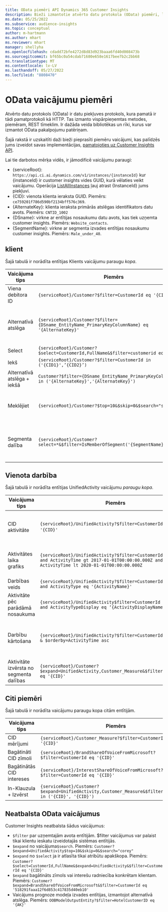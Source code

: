 ```yaml
---
title: OData piemēri API Dynamics 365 Customer Insights
description: Bieži izmantotie atvērto datu protokola (OData) piemēri, lai veiktu vaicājumu Customer Insights API, lai pārskatītu datus.
ms.date: 05/25/2022
ms.subservice: audience-insights
ms.topic: conceptual
author: m-hartmann
ms.author: mhart
ms.reviewer: mhart
manager: shellyha
ms.openlocfilehash: cdadd72bfe4272d8d83d923baaa6fd40d008473b
ms.sourcegitcommit: bf65bc0a54cdab71680e658e1617bee7b2c2bb68
ms.translationtype: MT
ms.contentlocale: lv-LV
ms.lasthandoff: 05/27/2022
ms.locfileid: "8808470"
---
```

# <a name="odata-query-examples"></a>OData vaicājumu piemēri

Atvērto datu protokols (OData) ir datu piekļuves protokols, kura pamatā ir tādi pamatprotokoli kā HTTP. Tas izmanto vispārpieņemtas metodes, piemēram, REST tīmeklim. Ir dažāda veida bibliotēkas un rīki, kurus var izmantot OData pakalpojumu patēriņam.

Šajā rakstā ir uzskaitīti daži bieži pieprasīti piemēru vaicājumi, kas palīdzēs jums izveidot savas implementācijas, [pamatojoties uz Customer Insights API](apis.md).

Lai tie darbotos mērķa vidēs, ir jāmodificē vaicājumu paraugi: 

- {serviceRoot}: `https://api.ci.ai.dynamics.com/v1/instances/{instanceId}` kur {instanceId} ir customer insights vides GUID, kurā vēlaties veikt vaicājumu. Operācija [ListAllInstances](https://developer.ci.ai.dynamics.com/api-details#api=CustomerInsights&operation=Get-all-instances) ļauj atrast {InstanceId} jums piekļuvi.
- {CID}: vienota klienta ieraksta GUID. Piemērs: `ce759201f786d590bf2134bff576c369`.
- {AlternateKey}: klienta ieraksta primārās atslēgas identifikators datu avots. Piemērs: `CNTID_1002`
- {DSname}: virkne ar entītijas nosaukumu datu avots, kas tiek uzņemta customer insights. Piemērs: `Website_contacts`.
- {SegmentName}: virkne ar segmenta izvades entītijas nosaukumu customer insights. Piemērs: `Male_under_40`.

## <a name="customer"></a>klient

Šajā tabulā ir norādīta entītijas Klients vaicājumu paraugu *kopa*.

|Vaicājuma tips |Piemērs  | Note  |
|---------|---------|---------|
|Viena debitora ID     | `{serviceRoot}/Customer?$filter=CustomerId eq '{CID}'`          |  |
|Alternatīvā atslēga    | `{serviceRoot}/Customer?$filter={DSname_EntityName_PrimaryKeyColumnName} eq '{AlternateKey}'`         |  Vienotā debitora entītijā saglabājas alternatīvās atslēgas       |
|Select   | `{serviceRoot}/Customer?$select=CustomerId,FullName&$filter=customerid eq '1'`        |         |
|Iekš    | `{serviceRoot}/Customer?$filter=CustomerId in ('{CID1}',’{CID2}’)`        |         |
|Alternatīvā atslēga + iekšā   | `Customer?$filter={DSname_EntityName_PrimaryKeyColumnName} in ('{AlternateKey}','{AlternateKey}')`         |         |
|Meklējiet  | `{serviceRoot}/Customer?$top=10&$skip=0&$search="string"`        |   Atgriež meklēšanas virknes 10 labākos rezultātus      |
|Segmenta dalība  | `{serviceRoot}/Customer?select=*&$filter=IsMemberOfSegment('{SegmentName}')&$top=10`     | Atgriež iepriekš iestatītu rindu skaitu no segmentācijas entītijas.      |

## <a name="unified-activity"></a>Vienota darbība

Šajā tabulā ir norādīta entītijas UnifiedActivity vaicājumu *paraugu kopa*.

|Vaicājuma tips |Piemērs  | Note  |
|---------|---------|---------|
|CID aktivitāte     | `{serviceRoot}/UnifiedActivity?$filter=CustomerId eq '{CID}'`          | Uzskaita noteikta debitora profila aktivitātes |
|Aktivitātes laika grafiks    | `{serviceRoot}/UnifiedActivity?$filter=CustomerId eq '{CID}' and ActivityTime gt 2017-01-01T00:00:00.000Z and ActivityTime lt 2020-01-01T00:00:00.000Z`     |  Debitora profila aktivitātes laika periodā       |
|Darbības veids    |   `{serviceRoot}/UnifiedActivity?$filter=CustomerId eq '{CID}' and ActivityType eq '{ActivityName}'`        |         |
|Aktivitāte pēc parādāmā nosaukuma     | `{serviceRoot}/UnifiedActivity$filter=CustomerId eq ‘{CID}’ and ActivityTypeDisplay eq ‘{ActivityDisplayName}’`        | |
|Darbību kārtošana    | `{serviceRoot}/UnifiedActivity?$filter=CustomerId eq ‘{CID}’ & $orderby=ActivityTime asc`     |  Kārtot aktivitātes augošā vai dilstošā secībā       |
|Aktivitāte izvērsta no segmenta dalības  |   `{serviceRoot}/Customer?$expand=UnifiedActivity,Customer_Measure&$filter=CustomerId eq '{CID}'`     |         |

## <a name="other-examples"></a>Citi piemēri

Šajā tabulā ir norādīta vaicājumu paraugu kopa citām entītijām.

|Vaicājuma tips |Piemērs  | Note  |
|---------|---------|---------|
|CID mērījumi    | `{serviceRoot}/Customer_Measure?$filter=CustomerId eq '{CID}'`          |  |
|Bagātināti CID zīmoli    | `{serviceRoot}/BrandShareOfVoiceFromMicrosoft?$filter=CustomerId eq '{CID}'`  |       |
|Bagātinātās CID intereses    |   `{serviceRoot}/InterestShareOfVoiceFromMicrosoft?$filter=CustomerId eq '{CID}'`       |         |
|In-Klauzula + Izvērst     | `{serviceRoot}/Customer?$expand=UnifiedActivity,Customer_Measure&$filter=CustomerId in ('{CID}', '{CID}')`         | |

## <a name="not-supported-odata-queries"></a>Neatbalsta OData vaicājumus

Customer Insights neatbalsta šādus vaicājumus:

- `$filter` par uzņemtajām avota entītijām. $filter vaicājumus var palaist tikai klientu ieskatu izveidotajās sistēmas entītijās.
- `$expand` no vaicājuma`$search`. Piemērs: `Customer?$expand=UnifiedActivity$top=10&$skip=0&$search="corey"`
- `$expand` no `$select` ja ir atlasīta tikai atribūtu apakškopa. Piemērs: `Customer?$select=CustomerId,FullName&$expand=UnifiedActivity&$filter=CustomerId eq '{CID}'`
- `$expand` bagātināts zīmols vai interešu radniecība konkrētam klientam. Piemērs: `Customer?$expand=BrandShareOfVoiceFromMicrosoft&$filter=CustomerId eq '518291faaa12f6d853c417835d40eb10'`
- Vaicājums prognoze modeļa izvades entītijas, izmantojot alternatīvā atslēga. Piemērs: `OOBModelOutputEntity?$filter=HotelCustomerID eq '{AK}'`
